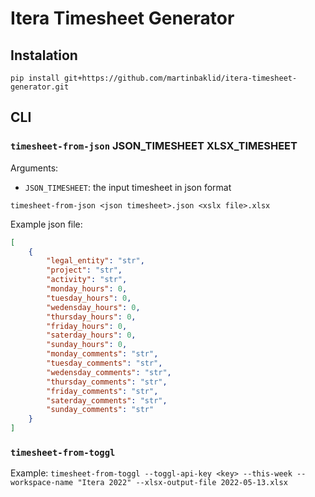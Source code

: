 # Itera Timesheet Generator
## Instalation
`pip install git+https://github.com/martinbaklid/itera-timesheet-generator.git`

## CLI

### `timesheet-from-json` JSON_TIMESHEET XLSX_TIMESHEET
Arguments:
 - `JSON_TIMESHEET`: the input timesheet in json format

```shell
timesheet-from-json <json timesheet>.json <xslx file>.xlsx
```
Example json file:
``` json
[
    {
        "legal_entity": "str",
        "project": "str",
        "activity": "str",
        "monday_hours": 0,
        "tuesday_hours": 0,
        "wedensday_hours": 0,
        "thursday_hours": 0,
        "friday_hours": 0,
        "saterday_hours": 0,
        "sunday_hours": 0,
        "monday_comments": "str",
        "tuesday_comments": "str",
        "wedensday_comments": "str",
        "thursday_comments": "str",
        "friday_comments": "str",
        "saterday_comments": "str",
        "sunday_comments": "str"
    }
]
```

### `timesheet-from-toggl`
Example:
`timesheet-from-toggl --toggl-api-key <key> --this-week --workspace-name "Itera 2022" --xlsx-output-file 2022-05-13.xlsx`
